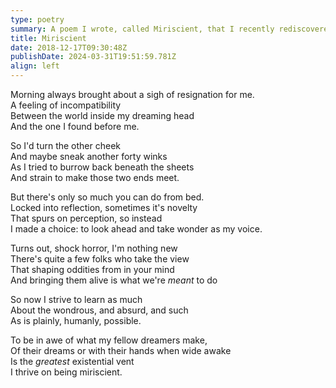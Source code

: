 ```yaml
---
type: poetry
summary: A poem I wrote, called Miriscient, that I recently rediscovered amongst old tweets.
title: Miriscient
date: 2018-12-17T09:30:48Z
publishDate: 2024-03-31T19:51:59.781Z
align: left
---
```


Morning always brought about a sigh of resignation for me.\
A feeling of incompatibility\
Between the world inside my dreaming head\
And the one I found before me.

So I'd turn the other cheek\
And maybe sneak another forty winks\
As I tried to burrow back beneath the sheets\
And strain to make those two ends meet.

But there's only so much you can do from bed.\
Locked into reflection, sometimes it's novelty\
That spurs on perception, so instead\
I made a choice: to look ahead and take wonder as my voice.

Turns out, shock horror, I'm nothing new\
There's quite a few folks who take the view\
That shaping oddities from in your mind\
And bringing them alive is what we're _meant_ to do

So now I strive to learn as much\
About the wondrous, and absurd, and such\
As is plainly, humanly, possible.

To be in awe of what my fellow dreamers make,\
Of their dreams or with their hands when wide awake\
Is the _greatest_ existential vent\
I thrive on being miriscient.
